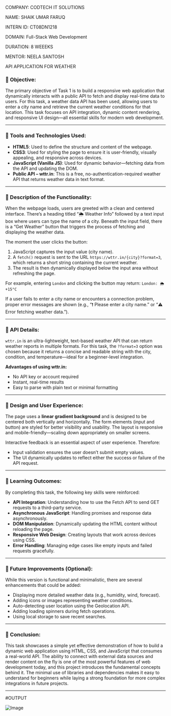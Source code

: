 COMPANY: CODTECH IT SOLUTIONS

NAME: SHAIK UMAR FARUQ

INTERN ID: CT08DN1218

DOMAIN: Full-Stack Web Development

DURATION: 8 WEEEKS

MENTOR: NEELA SANTOSH
 
  API APPLICATION FOR WEATHER
 
### 🔷 Objective:

The primary objective of Task 1 is to build a responsive web application that dynamically interacts with a public API to fetch and display real-time data to users. For this task, a weather data API has been used, allowing users to enter a city name and retrieve the current weather conditions for that location. This task focuses on API integration, dynamic content rendering, and responsive UI design—all essential skills for modern web development.

---

### 🔷 Tools and Technologies Used:

* **HTML5**: Used to define the structure and content of the webpage.
* **CSS3**: Used for styling the page to ensure it is user-friendly, visually appealing, and responsive across devices.
* **JavaScript (Vanilla JS)**: Used for dynamic behavior—fetching data from the API and updating the DOM.
* **Public API – wttr.in**: This is a free, no-authentication-required weather API that returns weather data in text format.

---

### 🔷 Description of the Functionality:

When the webpage loads, users are greeted with a clean and centered interface. There’s a heading titled “🌦 Weather Info” followed by a text input box where users can type the name of a city. Beneath the input field, there is a “Get Weather” button that triggers the process of fetching and displaying the weather data.

The moment the user clicks the button:

1. JavaScript captures the input value (city name).
2. A `fetch()` request is sent to the URL `https://wttr.in/{city}?format=3`, which returns a short string containing the current weather.
3. The result is then dynamically displayed below the input area without refreshing the page.

For example, entering `London` and clicking the button may return:
`London: 🌦 +15°C`

If a user fails to enter a city name or encounters a connection problem, proper error messages are shown (e.g., “❗ Please enter a city name.” or “⚠️ Error fetching weather data.”).

---

### 🔷 API Details:

`wttr.in` is an ultra-lightweight, text-based weather API that can return weather reports in multiple formats. For this task, the `?format=3` option was chosen because it returns a concise and readable string with the city, condition, and temperature—ideal for a beginner-level integration.

**Advantages of using wttr.in:**

* No API key or account required
* Instant, real-time results
* Easy to parse with plain text or minimal formatting

---

### 🔷 Design and User Experience:

The page uses a **linear gradient background** and is designed to be centered both vertically and horizontally. The form elements (input and button) are styled for better visibility and usability. The layout is responsive and mobile-friendly—scaling down appropriately on smaller screens.

Interactive feedback is an essential aspect of user experience. Therefore:

* Input validation ensures the user doesn’t submit empty values.
* The UI dynamically updates to reflect either the success or failure of the API request.

---

### 🔷 Learning Outcomes:

By completing this task, the following key skills were reinforced:

* **API Integration**: Understanding how to use the Fetch API to send GET requests to a third-party service.
* **Asynchronous JavaScript**: Handling promises and response data asynchronously.
* **DOM Manipulation**: Dynamically updating the HTML content without reloading the page.
* **Responsive Web Design**: Creating layouts that work across devices using CSS.
* **Error Handling**: Managing edge cases like empty inputs and failed requests gracefully.

---

### 🔷 Future Improvements (Optional):

While this version is functional and minimalistic, there are several enhancements that could be added:

* Displaying more detailed weather data (e.g., humidity, wind, forecast).
* Adding icons or images representing weather conditions.
* Auto-detecting user location using the Geolocation API.
* Adding loading spinners during fetch operations.
* Using local storage to save recent searches.

---

### 🔷 Conclusion:

This task showcases a simple yet effective demonstration of how to build a dynamic web application using HTML, CSS, and JavaScript that consumes a real-world API. The ability to connect with external data sources and render content on the fly is one of the most powerful features of web development today, and this project introduces the fundamental concepts behind it. The minimal use of libraries and dependencies makes it easy to understand for beginners while laying a strong foundation for more complex integrations in future projects.

---

#OUTPUT

![Image](https://github.com/user-attachments/assets/252fad3e-7c0e-4b55-8326-90a2529c733d)

